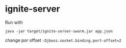 # ignite-server

Run with

	java -jar target/ignite-server-swarm.jar app.json

change por offset `-Djboss.socket.binding.port-offset=2` 
